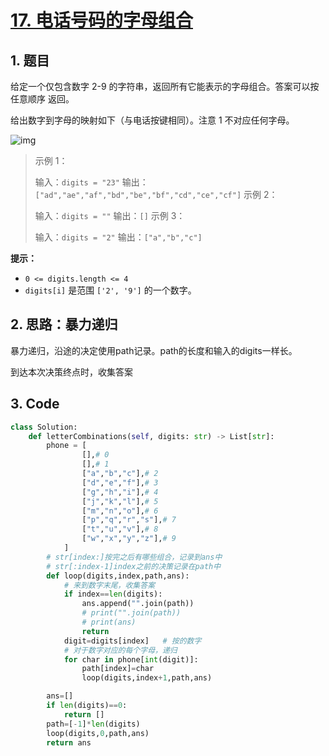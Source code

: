 # [17. 电话号码的字母组合](https://leetcode-cn.com/problems/letter-combinations-of-a-phone-number/) 

## 1. 题目

给定一个仅包含数字 2-9 的字符串，返回所有它能表示的字母组合。答案可以按 任意顺序 返回。

给出数字到字母的映射如下（与电话按键相同）。注意 1 不对应任何字母。

![img](https://assets.leetcode-cn.com/aliyun-lc-upload/uploads/2021/11/09/200px-telephone-keypad2svg.png)

> 示例 1：
>
> 输入：`digits = "23"`
> 输出：`["ad","ae","af","bd","be","bf","cd","ce","cf"]`
> 示例 2：
>
> 输入：`digits = ""`
> 输出：`[]`
> 示例 3：
>
> 输入：`digits = "2"`
> 输出：`["a","b","c"]`

**提示：**

- `0 <= digits.length <= 4`
- `digits[i]` 是范围 `['2', '9']` 的一个数字。

## 2. 思路：暴力递归

暴力递归，沿途的决定使用path记录。path的长度和输入的digits一样长。

到达本次决策终点时，收集答案

## 3. Code

```python
class Solution:
    def letterCombinations(self, digits: str) -> List[str]:
        phone = [
                [],# 0
                [],# 1
                ["a","b","c"],# 2
                ["d","e","f"],# 3
                ["g","h","i"],# 4
                ["j","k","l"],# 5
                ["m","n","o"],# 6
                ["p","q","r","s"],# 7
                ["t","u","v"],# 8
                ["w","x","y","z"],# 9
            ]
        # str[index:]按完之后有哪些组合，记录到ans中
        # str[:index-1]index之前的决策记录在path中
        def loop(digits,index,path,ans):
            # 来到数字末尾，收集答案
            if index==len(digits):
                ans.append("".join(path))
                # print("".join(path))
                # print(ans)
                return
            digit=digits[index]   # 按的数字
            # 对于数字对应的每个字母，递归
            for char in phone[int(digit)]:
                path[index]=char
                loop(digits,index+1,path,ans)

        ans=[]
        if len(digits)==0:
            return []
        path=[-1]*len(digits)
        loop(digits,0,path,ans)
        return ans
```


